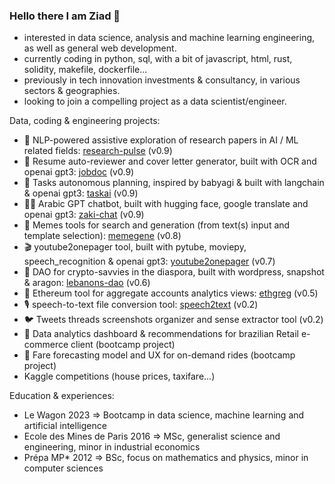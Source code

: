 ### Hello there I am Ziad 👋
- interested in data science, analysis and machine learning engineering, as well as general web development.
- currently coding in python, sql, with a bit of javascript, html, rust, solidity, makefile, dockerfile...
- previously in tech innovation investments & consultancy, in various sectors & geographies.
- looking to join a compelling project as a data scientist/engineer.

Data, coding & engineering projects:
- 🧩 NLP-powered assistive exploration of research papers in AI / ML related fields: [research-pulse](https://research-pulse.streamlit.app/) (v0.9)
- 🥼 Resume auto-reviewer and cover letter generator, built with OCR and openai gpt3: [jobdoc](https://jobdoc.streamlit.app/) (v0.9)
- 🐸 Tasks autonomous planning, inspired by babyagi & built with langchain & openai gpt3: [taskai](https://taskai.streamlit.app/) (v0.9)
- 🧞‍♂️ Arabic GPT chatbot, built with hugging face, google translate and openai gpt3: [zaki-chat](https://zaki-chat.streamlit.app/) (v0.9)
- 🧬 Memes tools for search and generation (from text(s) input and template selection): [memegene](https://memegene.streamlit.app/) (v0.8)
- 🎬 youtube2onepager tool, built with pytube, moviepy, speech_recognition & openai gpt3: [youtube2onepager](https://youtube2onepager.streamlit.app/) (v0.7)
- 🌲 DAO for crypto-savvies in the diaspora, built with wordpress, snapshot & aragon: [lebanons-dao](https://lebanons.org/) (v0.6)
- 🧶 Ethereum tool for aggregate accounts analytics views: [ethgreg](https://ethgreg.streamlit.app/) (v0.5)
- 🎙️ speech-to-text file conversion tool: [speech2text](https://speech2text.streamlit.app/) (v0.2)
- 🐦 Tweets threads screenshots organizer and sense extractor tool (v0.2)
- 🛒 Data analytics dashboard & recommendations for brazilian Retail e-commerce client (bootcamp project)
- 🚕 Fare forecasting model and UX for on-demand rides (bootcamp project)
- Kaggle competitions (house prices, taxifare...)

Education & experiences:
- Le Wagon 2023 => Bootcamp in data science, machine learning and artificial intelligence
- Ecole des Mines de Paris 2016 => MSc, generalist science and engineering, minor in industrial economics
- Prépa MP* 2012 => BSc, focus on mathematics and physics, minor in computer sciences

<!--
**zmazz/zmazz** is a ✨ _special_ ✨ repository because its `README.md` (this file) appears on your GitHub profile.

Here are some ideas to get you started:

- 🔭 I’m currently working on ...
- 🌱 I’m currently learning ...
- 👯 I’m looking to collaborate on ...
- 🤔 I’m looking for help with ...
- 💬 Ask me about ...
- 📫 How to reach me: ...
- 😄 Pronouns: ...
- ⚡ Fun fact: ...
-->
